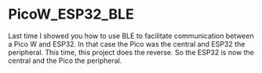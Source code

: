 # PicoW_ESP32_BLE
Last time I showed you how to use BLE to facilitate communication between a Pico W and ESP32. In that case the Pico was the central and ESP32 the peripheral. This time, this project does the reverse. So the ESP32 is now the central and the Pico the peripheral.
